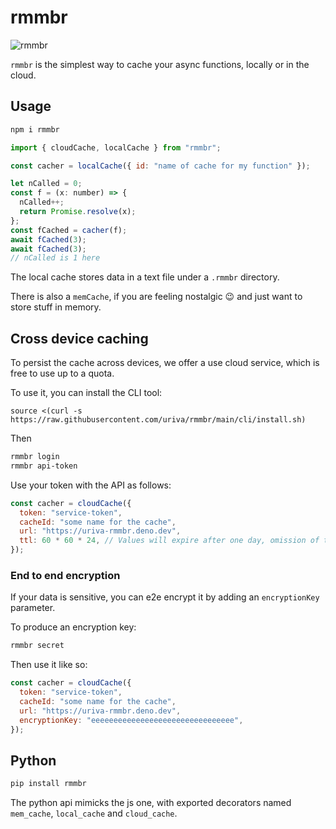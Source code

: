 # rmmbr

![rmmbr](https://media.tenor.com/NcnMXggTODAAAAAC/yeah-i-member-memberberries.gif)

`rmmbr` is the simplest way to cache your async functions, locally or in the cloud.

## Usage

```sh
npm i rmmbr
```

```js
import { cloudCache, localCache } from "rmmbr";

const cacher = localCache({ id: "name of cache for my function" });

let nCalled = 0;
const f = (x: number) => {
  nCalled++;
  return Promise.resolve(x);
};
const fCached = cacher(f);
await fCached(3);
await fCached(3);
// nCalled is 1 here
```

The local cache stores data in a text file under a `.rmmbr` directory.

There is also a `memCache`, if you are feeling nostalgic 😉 and just want to store stuff in memory.

## Cross device caching

To persist the cache across devices, we offer a use cloud service, which is free to use up to a quota.

To use it, you can install the CLI tool:

`source <(curl -s https://raw.githubusercontent.com/uriva/rmmbr/main/cli/install.sh)`

Then

```sh
rmmbr login
rmmbr api-token
```

Use your token with the API as follows:

```js
const cacher = cloudCache({
  token: "service-token",
  cacheId: "some name for the cache",
  url: "https://uriva-rmmbr.deno.dev",
  ttl: 60 * 60 * 24, // Values will expire after one day, omission of this field implies max.
});
```

### End to end encryption

If your data is sensitive, you can e2e encrypt it by adding an `encryptionKey` parameter.

To produce an encryption key:

```sh
rmmbr secret
```

Then use it like so:

```js
const cacher = cloudCache({
  token: "service-token",
  cacheId: "some name for the cache",
  url: "https://uriva-rmmbr.deno.dev",
  encryptionKey: "eeeeeeeeeeeeeeeeeeeeeeeeeeeeeeee",
});
```

## Python

```sh
pip install rmmbr
```

The python api mimicks the js one, with exported decorators named `mem_cache`, `local_cache` and `cloud_cache`.
